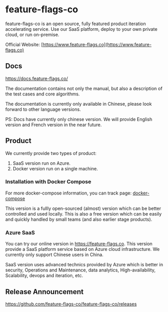 # feature-flags-co

feature-flags-co is an open source, fully featured product iteration accelerating service. Use our SaaS platform, deploy to your own private cloud, or run on-premise.


Official Website: [https://www.feature-flags.co](https://www.feature-flags.co)


## Docs

https://docs.feature-flags.co/

The documentation contains not only the manual, but also a description of the test cases and core algorithms.

The documentation is currently only available in Chinese, please look forward to other language versions.

PS: Docs have currently only chinese version. We will provide English version and French version in the near future.

## Product

We currently provide two types of product:

1. SaaS version run on Azure.
2. Docker version run on a single machine.

### Installation with Docker Compose
  
For more docker-compose information, you can track page: [docker-compose](https://github.com/feature-flags-co/feature-flags-co/tree/main/FeatureFlagsCo.Docker)

This version is a fullly open-sourced (almost) version which can be better controlled and used locally. This is also a free version which can be easily and quickly handled by small teams (and also earlier stage products).

### Azure SaaS

You can try our online version in https://feature-flags.co. This version provide a SaaS platform service based on Azure cloud infrastructure. We currently only support Chinese users in China.

SaaS version uses advanced technics provided by Azure which is better in security, Operations and Maintenance, data analytics, High-availability, Scalability, devops and iteration, etc. 


## Release Announcement

https://github.com/feature-flags-co/feature-flags-co/releases


